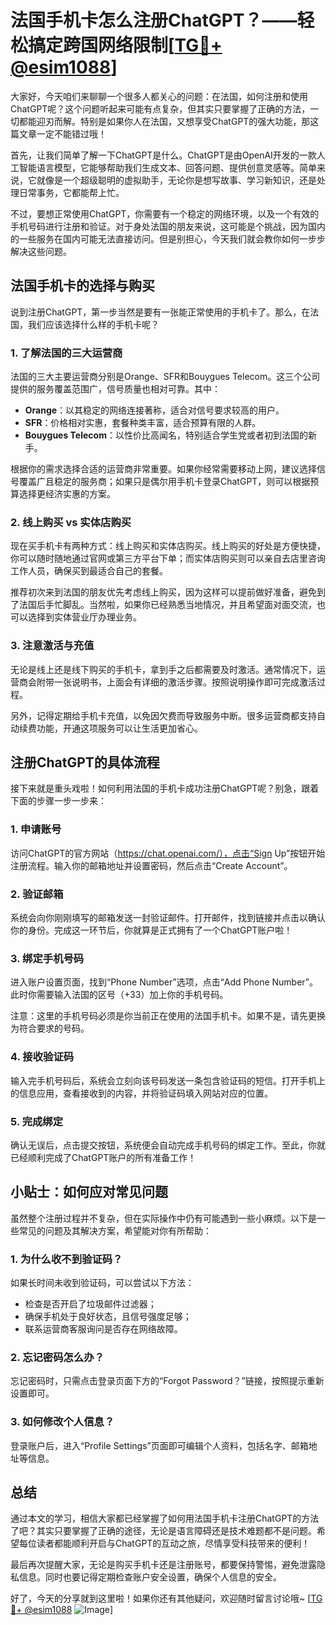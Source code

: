 # 法国手机卡怎么注册ChatGPT？——轻松搞定跨国网络限制[[TG💪+ @esim1088](https://t.me/s/esim1088)]

大家好，今天咱们来聊聊一个很多人都关心的问题：在法国，如何注册和使用ChatGPT呢？这个问题听起来可能有点复杂，但其实只要掌握了正确的方法，一切都能迎刃而解。特别是如果你人在法国，又想享受ChatGPT的强大功能，那这篇文章一定不能错过哦！

首先，让我们简单了解一下ChatGPT是什么。ChatGPT是由OpenAI开发的一款人工智能语言模型，它能够帮助我们生成文本、回答问题、提供创意灵感等。简单来说，它就像是一个超级聪明的虚拟助手，无论你是想写故事、学习新知识，还是处理日常事务，它都能帮上忙。

不过，要想正常使用ChatGPT，你需要有一个稳定的网络环境，以及一个有效的手机号码进行注册和验证。对于身处法国的朋友来说，这可能是个挑战，因为国内的一些服务在国内可能无法直接访问。但是别担心，今天我们就会教你如何一步步解决这些问题。

## 法国手机卡的选择与购买

说到注册ChatGPT，第一步当然是要有一张能正常使用的手机卡了。那么，在法国，我们应该选择什么样的手机卡呢？

### 1. **了解法国的三大运营商**
法国的三大主要运营商分别是Orange、SFR和Bouygues Telecom。这三个公司提供的服务覆盖范围广，信号质量也相对可靠。其中：
- **Orange**：以其稳定的网络连接著称，适合对信号要求较高的用户。
- **SFR**：价格相对实惠，套餐种类丰富，适合预算有限的人群。
- **Bouygues Telecom**：以性价比高闻名，特别适合学生党或者初到法国的新手。

根据你的需求选择合适的运营商非常重要。如果你经常需要移动上网，建议选择信号覆盖广且稳定的服务商；如果只是偶尔用手机卡登录ChatGPT，则可以根据预算选择更经济实惠的方案。

### 2. **线上购买 vs 实体店购买**
现在买手机卡有两种方式：线上购买和实体店购买。线上购买的好处是方便快捷，你可以随时随地通过官网或第三方平台下单；而实体店购买则可以亲自去店里咨询工作人员，确保买到最适合自己的套餐。

推荐初次来到法国的朋友优先考虑线上购买，因为这样可以提前做好准备，避免到了法国后手忙脚乱。当然啦，如果你已经熟悉当地情况，并且希望面对面交流，也可以选择到实体营业厅办理业务。

### 3. **注意激活与充值**
无论是线上还是线下购买的手机卡，拿到手之后都需要及时激活。通常情况下，运营商会附带一张说明书，上面会有详细的激活步骤。按照说明操作即可完成激活过程。

另外，记得定期给手机卡充值，以免因欠费而导致服务中断。很多运营商都支持自动续费功能，开通这项服务可以让生活更加省心。

## 注册ChatGPT的具体流程

接下来就是重头戏啦！如何利用法国的手机卡成功注册ChatGPT呢？别急，跟着下面的步骤一步一步来：

### 1. **申请账号**
访问ChatGPT的官方网站（https://chat.openai.com/），点击“Sign Up”按钮开始注册流程。输入你的邮箱地址并设置密码，然后点击“Create Account”。

### 2. **验证邮箱**
系统会向你刚刚填写的邮箱发送一封验证邮件。打开邮件，找到链接并点击以确认你的身份。完成这一环节后，你就算是正式拥有了一个ChatGPT账户啦！

### 3. **绑定手机号码**
进入账户设置页面，找到“Phone Number”选项，点击“Add Phone Number”。此时你需要输入法国的区号（+33）加上你的手机号码。

注意：这里的手机号码必须是你当前正在使用的法国手机卡。如果不是，请先更换为符合要求的号码。

### 4. **接收验证码**
输入完手机号码后，系统会立刻向该号码发送一条包含验证码的短信。打开手机上的信息应用，查看接收到的内容，并将验证码填入网站对应的位置。

### 5. **完成绑定**
确认无误后，点击提交按钮，系统便会自动完成手机号码的绑定工作。至此，你就已经顺利完成了ChatGPT账户的所有准备工作！

## 小贴士：如何应对常见问题

虽然整个注册过程并不复杂，但在实际操作中仍有可能遇到一些小麻烦。以下是一些常见的问题及其解决方案，希望能对你有所帮助：

### 1. **为什么收不到验证码？**
如果长时间未收到验证码，可以尝试以下方法：
- 检查是否开启了垃圾邮件过滤器；
- 确保手机处于良好状态，且信号强度足够；
- 联系运营商客服询问是否存在网络故障。

### 2. **忘记密码怎么办？**
忘记密码时，只需点击登录页面下方的“Forgot Password？”链接，按照提示重新设置即可。

### 3. **如何修改个人信息？**
登录账户后，进入“Profile Settings”页面即可编辑个人资料，包括名字、邮箱地址等信息。

## 总结

通过本文的学习，相信大家都已经掌握了如何用法国手机卡注册ChatGPT的方法了吧？其实只要掌握了正确的途径，无论是语言障碍还是技术难题都不是问题。希望每位读者都能顺利开启与ChatGPT的互动之旅，尽情享受科技带来的便利！

最后再次提醒大家，无论是购买手机卡还是注册账号，都要保持警惕，避免泄露隐私信息。同时也要记得定期检查账户安全设置，确保个人信息的安全。

好了，今天的分享就到这里啦！如果你还有其他疑问，欢迎随时留言讨论哦~ [[TG💪+ @esim1088](https://t.me/s/esim1088) ![Image](https://i.postimg.cc/4NQfJmqS/Snipaste-2025-05-13-00-14-12.png)]